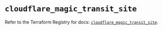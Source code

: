 # `cloudflare_magic_transit_site`

Refer to the Terraform Registry for docs: [`cloudflare_magic_transit_site`](https://registry.terraform.io/providers/cloudflare/cloudflare/5.9.0/docs/resources/magic_transit_site).
